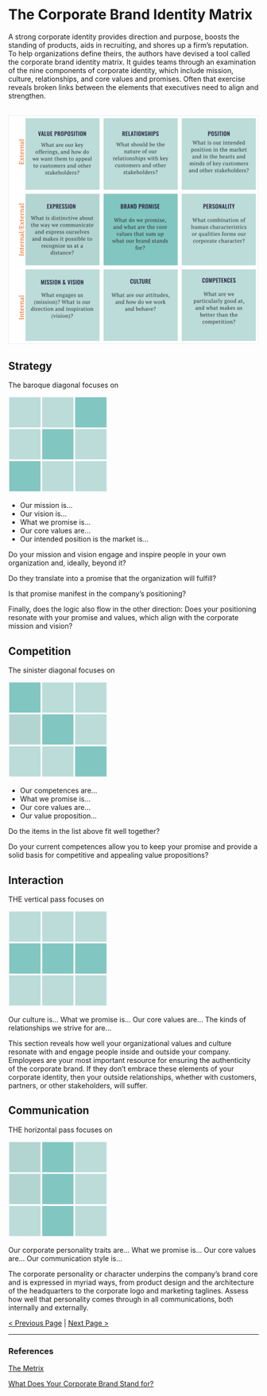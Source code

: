 ﻿# The Corporate Brand Identity Matrix

A strong corporate identity provides direction and purpose, boosts the standing of products, aids in recruiting, and shores up a firm’s reputation. To help organizations define theirs, the authors have devised a tool called the corporate brand identity matrix. It guides teams through an examination of the nine components of corporate identity, which include mission, culture, relationships, and core values and promises. Often that exercise reveals broken links between the elements that executives need to align and strengthen.

<br/>

<img src="./assets/images/brand-identity-metrix.png" width="800"/>

<br/>

## Strategy

The baroque diagonal focuses on

<img src="./assets/images/metrix-strategy.png" width="200"/>
 
 <br/>

- Our mission is…
- Our vision is…
- What we promise is…
- Our core values are…
- Our intended position is the market is…

Do your mission and vision engage and inspire people in your own organization and, ideally, beyond it?

Do they translate into a promise that the organization will fulfill?

Is that promise manifest in the company’s positioning?

Finally, does the logic also flow in the other direction: Does your positioning resonate with your promise and values, which align with the corporate mission and vision?

## Competition

The sinister diagonal focuses on

<img src="./assets/images/metrix-competition.png" width="200"/>
 
<br/>

- Our competences are…
- What we promise is…
- Our core values are…
- Our value proposition…

Do the items in the list above fit well together?

Do your current competences allow you to keep your promise and provide a solid basis for competitive and appealing value propositions?

## Interaction

THE vertical pass focuses on

<img src="./assets/images/metrix-interaction.png" width="200"/>
 
<br/>

Our culture is…
What we promise is…
Our core values are…
The kinds of relationships we strive for are…

This section reveals how well your organizational values and culture resonate with and engage people inside and outside your company. Employees are your most important resource for ensuring the authenticity of the corporate brand. If they don’t embrace these elements of your corporate identity, then your outside relationships, whether with customers, partners, or other stakeholders, will suffer.

## Communication

THE horizontal pass focuses on

<img src="./assets/images/metrix-communication.png" width="200"/>
 
<br/>

Our corporate personality traits are…
What we promise is…
Our core values are…
Our communication style is…

The corporate personality or character underpins the company’s brand core and is expressed in myriad ways, from product design and the architecture of the headquarters to the corporate logo and marketing taglines. Assess how well that personality comes through in all communications, both internally and externally.

[< Previous Page](./03.purpose.md)
|
[Next Page >](./05.mission.md)

<hr/>

### References

[The Metrix](https://brandorientation.com/the-matrix/)

[What Does Your Corporate Brand Stand for?](https://hbr.org/2019/01/what-does-your-corporate-brand-stand-for)
